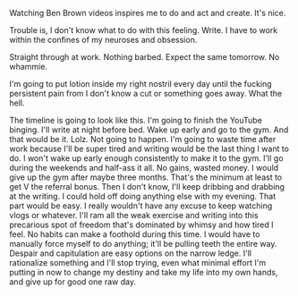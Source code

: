 Watching Ben Brown videos inspires me to do and act and create. It's nice.

Trouble is, I don't know what to do with this feeling. Write. I have to work within the confines of my neuroses and obsession.

Straight through at work. Nothing barbed. Expect the same tomorrow. No whammie.

I'm going to put lotion inside my right nostril every day until the fucking persistent pain from I don't know a cut or something goes away. What the hell.

The timeline is going to look like this. I'm going to finish the YouTube binging. I'll write at night before bed. Wake up early and go to the gym. And that would be it. Lolz. Not going to happen. I'm going to waste time after work because I'll be super tired and writing would be the last thing I want to do. I won't wake up early enough consistently to make it to the gym. I'll go during the weekends and half-ass it all. No gains, wasted money. I would give up the gym after maybe three months. That's the minimum at least to get V the referral bonus. Then I don't know, I'll keep dribbing and drabbing at the writing. I could hold off doing anything else with my evening. That part would be easy. I really wouldn't have any excuse to keep watching vlogs or whatever. I'll ram all the weak exercise and writing into this precarious spot of freedom that's dominated by whimsy and how tired I feel. No habits can make a foothold during this time. I would have to manually force myself to do anything; it'll be pulling teeth the entire way. Despair and capitulation are easy options on the narrow ledge. I'll rationalize something and I'll stop trying, even what minimal effort I'm putting in now to change my destiny and take my life into my own hands, and give up for good one raw day.
